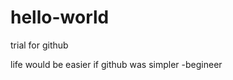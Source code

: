 # hello-world
trial for github


 life would be easier if github was simpler
             -begineer
             
             
  
